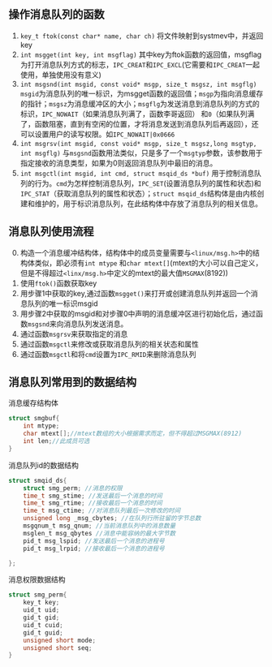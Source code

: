 ## 操作消息队列的函数

1. `key_t ftok(const char* name, char ch)` 将文件映射到systmev中，并返回key
2. `int msgget(int key, int msgflag)` 其中key为ftok函数的返回值，msgflag为打开消息队列方式的标志，`IPC_CREAT`和`IPC_EXCL`(它需要和`IPC_CREAT`一起使用，单独使用没有意义)
3. `int msgsnd(int msgid, const void* msgp, size_t msgsz, int msgflg)` `msgid`为消息队列的唯一标识，为msgget函数的返回值；`msgp`为指向消息缓存的指针；`msgsz`为消息缓冲区的大小；`msgflg`为发送消息到消息队列的方式的标识，`IPC_NOWAIT`（如果消息队列满了，函数李哥返回） 和`0`（如果队列满了，函数阻塞，直到有空闲的位置，才将消息发送到消息队列后再返回），还可以设置用户的读写权限。如`IPC_NOWAIT|0x0666`
4. `int msgrsv(int msgid, const void* msgp, size_t msgsz,long msgtyp, int msgflg)` 与`msgsnd`函数用法类似，只是多了一个`msgtyp`参数，该参数用于指定接收的消息类型，如果为0则返回消息队列中最旧的消息。
5. `int msgctl(int msgid, int cmd, struct msqid_ds *buf)` 用于控制消息队列的行为。`cmd`为怎样控制消息队列，`IPC_SET`(设置消息队列的属性和状态)和`IPC_STAT`（获取消息队列的属性和状态）；`struct msqid_ds`结构体是由内核创建和维护的，用于标识消息队列，在此结构体中存放了消息队列的相关信息。


## 消息队列使用流程

0. 构造一个消息缓冲结构体，结构体中的成员变量需要与`<linux/msg.h>`中的结构体类似，即必须有`int mtype` 和`char mtext[]`(mtext的大小可以自己定义，但是不得超过`<linx/msg.h>`中定义的mtext的最大值`MSGMAX`(8192))
1. 使用`ftok()`函数获取key
2. 用步骤1中获取的key,通过函数`msgget()`来打开或创建消息队列并返回一个消息队列的唯一标识msgid
3. 用步骤2中获取的msgid和对步骤0中声明的消息缓冲区进行初始化后，通过函数`msgsnd`来向消息队列发送消息。
4. 通过函数`msgrsv`来获取指定的消息
5. 通过函数`msgctl`来修改或获取消息队列的相关状态和属性
6. 通过函数`msgctl`和将`cmd`设置为`IPC_RMID`来删除消息队列



## 消息队列常用到的数据结构

消息缓存结构体

```c
struct smgbuf{
    int mtype;
    char mtext[];//mtext数组的大小根据需求而定，但不得超过MSGMAX(8912)
    int len;//此成员可选
}
```

消息队列id的数据结构

```c
struct smqid_ds{
    struct smg_perm; //消息的权限
    time_t smg_stime; //发送最后一个消息的时间
    time_t smg_rtime; //接收最后一个消息的时间
    time_t msg_ctime; //对消息队列最后一次修改的时间
    unsigned long _msg_cbytes; //在队列行所驻留的字节总数
    msgqnum_t msg_qnum; //当前消息队列中的消息数量
    msglen_t msg_qbytes //消息中能容纳的最大字节数
    pid_t msg_lspid; //发送最后一个消息的进程号
    pid_t msg_lrpid; //接收最后一个消息的进程号

};

```

消息权限数据结构

```c
struct smg_perm{
    key_t key; 
    uid_t uid;
    gid_t gid;
    uid_t cuid;
    gid_t guid;
    unsigned short mode;
    unsigned short seq;
}
```